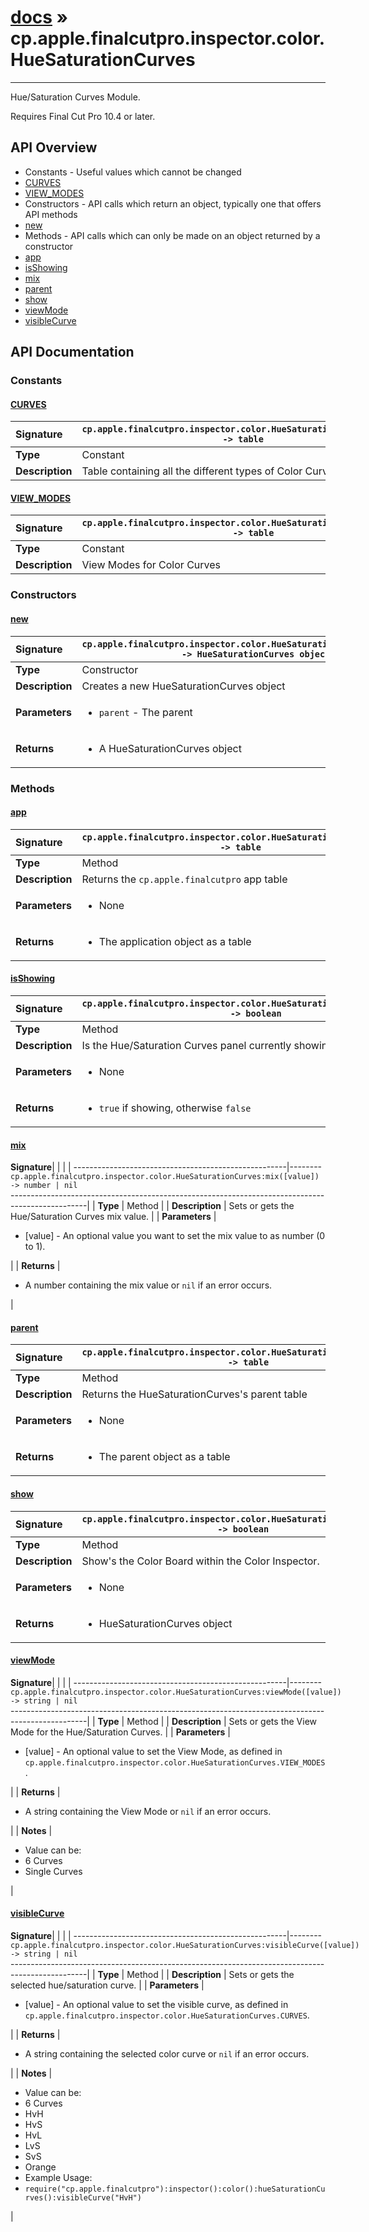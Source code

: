 # [docs](index.md) » cp.apple.finalcutpro.inspector.color.HueSaturationCurves
---

Hue/Saturation Curves Module.

Requires Final Cut Pro 10.4 or later.

## API Overview
* Constants - Useful values which cannot be changed
 * [CURVES](#curves)
 * [VIEW_MODES](#view_modes)
* Constructors - API calls which return an object, typically one that offers API methods
 * [new](#new)
* Methods - API calls which can only be made on an object returned by a constructor
 * [app](#app)
 * [isShowing](#isshowing)
 * [mix](#mix)
 * [parent](#parent)
 * [show](#show)
 * [viewMode](#viewmode)
 * [visibleCurve](#visiblecurve)

## API Documentation

### Constants

#### [CURVES](#curves)
| <span style="float: left;">**Signature**</span> | <span style="float: left;">`cp.apple.finalcutpro.inspector.color.HueSaturationCurves.CURVES -> table` </span>                                                          |
| -----------------------------------------------------|---------------------------------------------------------------------------------------------------------|
| **Type**                                             | Constant                                                                                         |
| **Description**                                      | Table containing all the different types of Color Curves                                                                                         |

#### [VIEW_MODES](#view_modes)
| <span style="float: left;">**Signature**</span> | <span style="float: left;">`cp.apple.finalcutpro.inspector.color.HueSaturationCurves.VIEW_MODES -> table` </span>                                                          |
| -----------------------------------------------------|---------------------------------------------------------------------------------------------------------|
| **Type**                                             | Constant                                                                                         |
| **Description**                                      | View Modes for Color Curves                                                                                         |

### Constructors

#### [new](#new)
| <span style="float: left;">**Signature**</span> | <span style="float: left;">`cp.apple.finalcutpro.inspector.color.HueSaturationCurves.new(parent) -> HueSaturationCurves object` </span>                                                          |
| -----------------------------------------------------|---------------------------------------------------------------------------------------------------------|
| **Type**                                             | Constructor                                                                                         |
| **Description**                                      | Creates a new HueSaturationCurves object                                                                                         |
| **Parameters**                                       | <ul markdown="1"><li markdown="1">`parent`		- The parent</li></ul> |
| **Returns**                                          | <ul markdown="1"><li markdown="1">A HueSaturationCurves object</li></ul>          |

### Methods

#### [app](#app)
| <span style="float: left;">**Signature**</span> | <span style="float: left;">`cp.apple.finalcutpro.inspector.color.HueSaturationCurves:app() -> table` </span>                                                          |
| -----------------------------------------------------|---------------------------------------------------------------------------------------------------------|
| **Type**                                             | Method                                                                                         |
| **Description**                                      | Returns the `cp.apple.finalcutpro` app table                                                                                         |
| **Parameters**                                       | <ul markdown="1"><li markdown="1">None</li></ul> |
| **Returns**                                          | <ul markdown="1"><li markdown="1">The application object as a table</li></ul>          |

#### [isShowing](#isshowing)
| <span style="float: left;">**Signature**</span> | <span style="float: left;">`cp.apple.finalcutpro.inspector.color.HueSaturationCurves:isShowing() -> boolean` </span>                                                          |
| -----------------------------------------------------|---------------------------------------------------------------------------------------------------------|
| **Type**                                             | Method                                                                                         |
| **Description**                                      | Is the Hue/Saturation Curves panel currently showing?                                                                                         |
| **Parameters**                                       | <ul markdown="1"><li markdown="1">None</li></ul> |
| **Returns**                                          | <ul markdown="1"><li markdown="1">`true` if showing, otherwise `false`</li></ul>          |

#### [mix](#mix)
| <span style="float: left;">**Signature**</span> | <span style="float: left;">`cp.apple.finalcutpro.inspector.color.HueSaturationCurves:mix([value]) -> number | nil` </span>                                                          |
| -----------------------------------------------------|---------------------------------------------------------------------------------------------------------|
| **Type**                                             | Method                                                                                         |
| **Description**                                      | Sets or gets the Hue/Saturation Curves mix value.                                                                                         |
| **Parameters**                                       | <ul markdown="1"><li markdown="1">[value] - An optional value you want to set the mix value to as number (0 to 1).</li></ul> |
| **Returns**                                          | <ul markdown="1"><li markdown="1">A number containing the mix value or `nil` if an error occurs.</li></ul>          |

#### [parent](#parent)
| <span style="float: left;">**Signature**</span> | <span style="float: left;">`cp.apple.finalcutpro.inspector.color.HueSaturationCurves:parent() -> table` </span>                                                          |
| -----------------------------------------------------|---------------------------------------------------------------------------------------------------------|
| **Type**                                             | Method                                                                                         |
| **Description**                                      | Returns the HueSaturationCurves's parent table                                                                                         |
| **Parameters**                                       | <ul markdown="1"><li markdown="1">None</li></ul> |
| **Returns**                                          | <ul markdown="1"><li markdown="1">The parent object as a table</li></ul>          |

#### [show](#show)
| <span style="float: left;">**Signature**</span> | <span style="float: left;">`cp.apple.finalcutpro.inspector.color.HueSaturationCurves:show() -> boolean` </span>                                                          |
| -----------------------------------------------------|---------------------------------------------------------------------------------------------------------|
| **Type**                                             | Method                                                                                         |
| **Description**                                      | Show's the Color Board within the Color Inspector.                                                                                         |
| **Parameters**                                       | <ul markdown="1"><li markdown="1">None</li></ul> |
| **Returns**                                          | <ul markdown="1"><li markdown="1">HueSaturationCurves object</li></ul>          |

#### [viewMode](#viewmode)
| <span style="float: left;">**Signature**</span> | <span style="float: left;">`cp.apple.finalcutpro.inspector.color.HueSaturationCurves:viewMode([value]) -> string | nil` </span>                                                          |
| -----------------------------------------------------|---------------------------------------------------------------------------------------------------------|
| **Type**                                             | Method                                                                                         |
| **Description**                                      | Sets or gets the View Mode for the Hue/Saturation Curves.                                                                                         |
| **Parameters**                                       | <ul markdown="1"><li markdown="1">[value] - An optional value to set the View Mode, as defined in `cp.apple.finalcutpro.inspector.color.HueSaturationCurves.VIEW_MODES`.</li></ul> |
| **Returns**                                          | <ul markdown="1"><li markdown="1">A string containing the View Mode or `nil` if an error occurs.</li></ul>          |
| **Notes**                                            | <ul markdown="1"><li markdown="1">Value can be:</li><li markdown="1">  6 Curves</li><li markdown="1">  Single Curves</li></ul>                |

#### [visibleCurve](#visiblecurve)
| <span style="float: left;">**Signature**</span> | <span style="float: left;">`cp.apple.finalcutpro.inspector.color.HueSaturationCurves:visibleCurve([value]) -> string | nil` </span>                                                          |
| -----------------------------------------------------|---------------------------------------------------------------------------------------------------------|
| **Type**                                             | Method                                                                                         |
| **Description**                                      | Sets or gets the selected hue/saturation curve.                                                                                         |
| **Parameters**                                       | <ul markdown="1"><li markdown="1">[value] - An optional value to set the visible curve, as defined in `cp.apple.finalcutpro.inspector.color.HueSaturationCurves.CURVES`.</li></ul> |
| **Returns**                                          | <ul markdown="1"><li markdown="1">A string containing the selected color curve or `nil` if an error occurs.</li></ul>          |
| **Notes**                                            | <ul markdown="1"><li markdown="1">Value can be:</li><li markdown="1">  6 Curves</li><li markdown="1">  HvH</li><li markdown="1">  HvS</li><li markdown="1">  HvL</li><li markdown="1">  LvS</li><li markdown="1">  SvS</li><li markdown="1">  Orange</li><li markdown="1">Example Usage:</li><li markdown="1">   `require("cp.apple.finalcutpro"):inspector():color():hueSaturationCurves():visibleCurve("HvH")`</li></ul>                |

